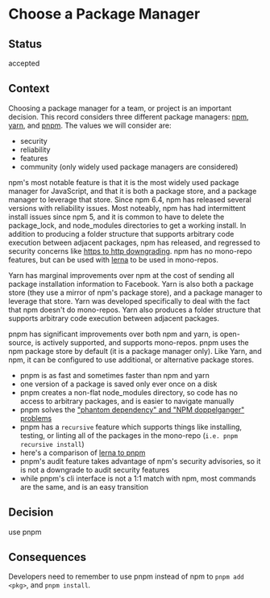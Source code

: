 # Choose a Package Manager

## Status

accepted

## Context

Choosing a package manager for a team, or project is an important decision. This record considers three different package managers: [npm](https://www.npmjs.com/), [yarn](https://yarnpkg.com/lang/en/), and [pnpm](https://pnpm.js.org). The values we will consider are:

* security
* reliability
* features
* community (only widely used package managers are considered)

npm's most notable feature is that it is the most widely used package manager for JavaScript, and that it is both a package store, and a package manager to leverage that store. Since npm 6.4, npm has released several versions with reliability issues. Most noteably, npm has had intermittent install issues since npm 5, and it is common to have to delete the package_lock, and node_modules directories to get a working install. In addition to producing a folder structure that supports arbitrary code execution between adjacent packages, npm has released, and regressed to security concerns like [https to http downgrading](https://github.com/npm/npm/issues/20719). npm has no mono-repo features, but can be used with [lerna](https://lerna.js.org/) to be used in mono-repos.

Yarn has marginal improvements over npm at the cost of sending all package installation information to Facebook. Yarn is also both a package store (they use a mirror of npm's package store), and a package manager to leverage that store. Yarn was developed specifically to deal with the fact that npm doesn't do mono-repos. Yarn also produces a folder structure that supports arbitrary code execution between adjacent packages.

pnpm has significant improvements over both npm and yarn, is open-source, is actively supported, and supports mono-repos. pnpm uses the npm package store by default (it is a package manager only). Like Yarn, and npm, it can be configured to use additional, or alternative package stores.

* pnpm is as fast and sometimes faster than npm and yarn
* one version of a package is saved only ever once on a disk
* pnpm creates a non-flat node_modules directory, so code has no access to arbitrary packages, and is easier to navigate manually
* pnpm solves the ["phantom dependency" and "NPM doppelganger" problems](https://rushjs.io/pages/advanced/phantom_deps/)
* pnpm has a `recursive` feature which supports things like installing, testing, or linting all of the packages in the mono-repo (`i.e. pnpm recursive install`)
* here's a comparison of [lerna to pnpm](https://dev.to/zkochan/pnpm-vs-lerna-filtering-in-a-multi-package-repository-587i)
* pnpm's audit feature takes advantage of npm's security advisories, so it is not a downgrade to audit security features
* while pnpm's cli interface is not a 1:1 match with npm, most commands are the same, and is an easy transition

## Decision

use pnpm

## Consequences

Developers need to remember to use pnpm instead of npm to `pnpm add <pkg>`, and `pnpm install`.
